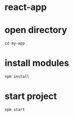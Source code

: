 # react-app

# open directory
`cd my-app`
# install modules
`npm install`
# start project
`npm start`
